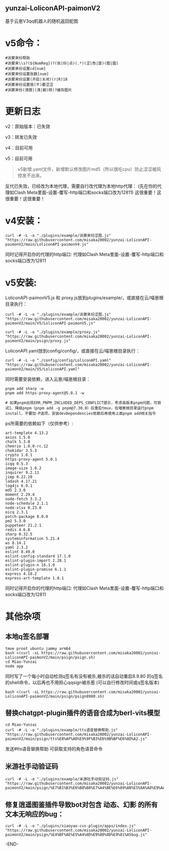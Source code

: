 ## yunzai-LoliconAPI-paimonV2
基于云崽V3qq机器人的随机返回蛇图

# v5命令：
```
#派蒙来份帮助
#派蒙来\\s?(${NumReg})?(张|份|点)(.*)(涩|色|瑟)(图|圖)
#派蒙来份设置cd[num]
#派蒙来份设置张数[num]
#派蒙来份设置(开启|关闭)(r|R)18
#派蒙来份设置我(不)要涩涩
#派蒙来份(清理|(清|删)除)?缓存图片
```

# 更新日志

v2：原始版本：已失效

v3：转发已失效

v4：目前可用

v5：目前可用
> v5新增.yaml文件，新增默认修改图片md5（所以很吃cpu）防止涩涩被风控发不出来。

反代已失效，已经改为本地代理，需要自行改代理为本地http代理：
(先在你的代理如Clash Meta里面-设置-覆写-http端口和socks端口改为12811)
这很重要！这很重要！这很重要！

# v4安装：

```
curl -# -L -o "./plugins/example/派蒙来份涩图.js" "https://raw.githubusercontent.com/misaka20002/yunzai-LoliconAPI-paimonV2/main/LoliconAPI-paimonV4.js"
```
同时记得开启你的代理的http端口: 
代理如Clash Meta里面-设置-覆写-http端口和socks端口改为12811

# v5安装:

LoliconAPI-paimonV5.js 和 proxy.js放到plugins/example/，或直接在云/喵崽根目录执行：
```
curl -# -L -o "./plugins/example/派蒙来份涩图.js" "https://raw.githubusercontent.com/misaka20002/yunzai-LoliconAPI-paimonV2/main/V5/LoliconAPI-paimonV5.js"

curl -# -L -o "./plugins/example/proxy.js" "https://raw.githubusercontent.com/misaka20002/yunzai-LoliconAPI-paimonV2/main/psign/proxy.js"
```
LoliconAPI.yaml放到config/config/，或直接在云/喵崽根目录执行：
```
curl -# -L -o "./config/config/LoliconAPI.yaml" "https://raw.githubusercontent.com/misaka20002/yunzai-LoliconAPI-paimonV2/main/V5/LoliconAPI.yaml"
```

同时需要安装依赖，进入云崽/喵崽根目录：
```
pnpm add sharp -w
pnpm add https-proxy-agent@5.0.1 -w

# 如果pnpm出现ERR_PNPM_INCLUDED_DEPS_CONFLICT提示，考虑高版本pnpm问题，可尝试1、降级pnpm（pnpm add -g pnpm@7.30.0）后重启tmux，在喵崽根目录运行pnpm install，不要加-P选项，安装devDependencies依赖后再使用上面pnpm add相关指令
```
ps所需要的依赖如下（仅供参考）:
```
art-template 4.13.2
axios 1.5.0
chalk 5.3.0
cheerio 1.0.0-rc.12
chokidar 3.5.3
crypto 1.0.1
https-proxy-agent 5.0.1
icqq 0.5.3
image-size 1.0.2
inquirer 9.2.11
jimp 0.22.10
lodash 4.17.21
log4js 6.9.1
md5 2.3.0
moment 2.29.4
node-fetch 3.3.2
node-schedule 2.1.1
node-xlsx 0.23.0
oicq 2.3.1
patch-package 8.0.0
pm2 5.3.0
puppeteer 21.2.1
redis 4.6.8
sharp 0.32.5
systeminformation 5.21.4
ws 8.14.1
yaml 2.3.2
eslint 8.49.0
eslint-config-standard 17.1.0
eslint-plugin-import 2.28.1
eslint-plugin-n 16.1.0
eslint-plugin-promise 6.1.1
express 4.18.2
express-art-template 1.0.1
```
同时记得开启你的代理的http端口: 
代理如Clash Meta里面-设置-覆写-http端口和socks端口改为12811


# 其他杂项
## 本地q签名部署
```
tmoe proot ubuntu jammy arm64
bash <(curl -sL https://raw.githubusercontent.com/misaka20002/yunzai-LoliconAPI-paimonV2/main/psign/psign.sh)
cd Miao-Yunzai
node app
```

同时写了一个每小时自动检测q签名有没有被杀,被杀的话自动重启8.9.80 的q签名的shell命令，以后再也不用担心qqsign被杀惹
(可以自行修改时间或q签名版本)
```
bash <(curl -sL https://raw.githubusercontent.com/misaka20002/yunzai-LoliconAPI-paimonV2/main/psign/psign8980.sh)
```
## 替换chatgpt-plugin插件的语音合成为berl-vits模型
```
cd Miao-Yunzai
curl -# -L -o "./plugins/example/tts语音替换帮助.js" "https://raw.githubusercontent.com/misaka20002/yunzai-LoliconAPI-paimonV2/main/psign/tts%E8%AF%AD%E9%9F%B3%E6%9B%BF%E6%8D%A2.js"
```
发送#tts语音替换帮助 可获取支持的角色语音命令

## 米游社手动验证码
```
curl -# -L -o "./plugins/example/米游社手动验证码.js" "https://raw.githubusercontent.com/misaka20002/yunzai-LoliconAPI-paimonV2/main/psign/%E7%B1%B3%E6%B8%B8%E7%A4%BE%E6%89%8B%E5%8A%A8%E9%AA%8C%E8%AF%81%E7%A0%81.js"
```

## 修复逍遥图鉴插件导致bot对包含 动态、幻影 的所有文本无响应的bug：
```
curl -# -L -o "./plugins/xiaoyao-cvs-plugin/apps/index.js" "https://raw.githubusercontent.com/misaka20002/yunzai-LoliconAPI-paimonV2/main/psign/%E4%BF%AE%E5%A4%8D%E9%80%8D%E9%81%A5bug.js"
```
-END-
